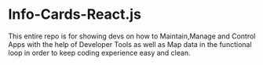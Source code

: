 # Info-Cards-React.js
This entire repo is for showing devs on how to Maintain,Manage and Control Apps with the help of Developer Tools as well as Map data in the functional loop in order to keep coding experience easy and clean.
